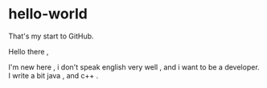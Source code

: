 # hello-world
That's my start to GitHub. 

Hello there , 

I'm new here , i don't speak english very well , and i want to be a developer.
I write a bit java , and c++ .
